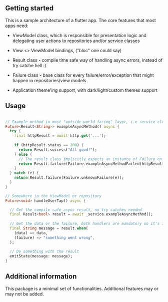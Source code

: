 ## Getting started

This is a sample architecture of a flutter app. 
The core features that most apps need:

- ViewModel class, which is responsible for presentation logic and delegating user actions to repositories and/or service classes
- View <> ViewModel bindings, ("bloc" one could say)


- Result class - compile time safe way of handling async errors, instead of try catche hell :) 
- Failure class - base class for every failure/error/exception that might happen in repositories/view models

- Application theme'ing support, with dark/light/custom themes support

## Usage


```dart

// Example method in most "outside world facing" layer, i.e service class
Future<Result<String>> exampleAsyncMethod() async {
  try {
    final httpResult = await http.get('...');
    
    if (httpResult.status == 200) {
      return Result.success("All good!");
    } else {
      // The result class implicitly expects an instance of Failure on the .failure factory
      return Result.failure(Failure.exampleAsyncMethodFailed(httpResult.status));
    }
  } catch (e) {
    return Result.failure(Failure.unknownFailure(e));
  }
}

// Somewhere in the ViewModel or repository
Future<void> handleUserTap() async {

  // Get the compile safe async result, no try catches needed
  final Result<bool> result = await _service.exampleAsyncMethod();
  
  // Get the data or the failure, both handlers are mandatory so it's impossible not to handle the "error" case
  final String message = result.when(
    (data) => data,
    (failure) => "something went wrong",
  );
  
  // Do something with the result
  emitState(message: message);
}

```

## Additional information

This package is a minimal set of functionalities. Additional features may or may not be added.
